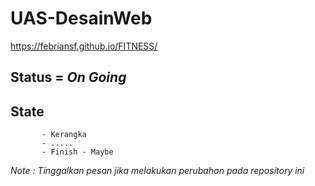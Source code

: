 # UAS-DesainWeb

https://febriansf.github.io/FITNESS/

## Status = *On Going*

## State 
           - Kerangka
           - .....
           - Finish - Maybe
           
*Note : Tinggalkan pesan jika melakukan perubahan pada repository ini*

